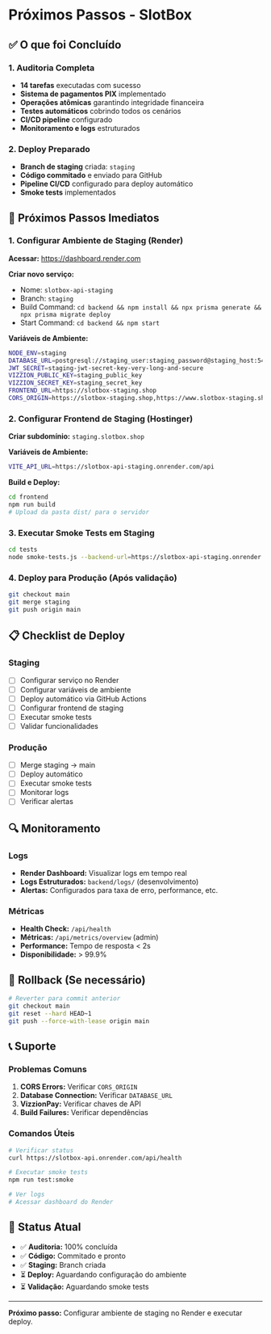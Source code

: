 # Próximos Passos - SlotBox

## ✅ O que foi Concluído

### 1. Auditoria Completa
- **14 tarefas** executadas com sucesso
- **Sistema de pagamentos PIX** implementado
- **Operações atômicas** garantindo integridade financeira
- **Testes automáticos** cobrindo todos os cenários
- **CI/CD pipeline** configurado
- **Monitoramento e logs** estruturados

### 2. Deploy Preparado
- **Branch de staging** criada: `staging`
- **Código commitado** e enviado para GitHub
- **Pipeline CI/CD** configurado para deploy automático
- **Smoke tests** implementados

## 🚀 Próximos Passos Imediatos

### 1. Configurar Ambiente de Staging (Render)

**Acessar:** https://dashboard.render.com

**Criar novo serviço:**
- Nome: `slotbox-api-staging`
- Branch: `staging`
- Build Command: `cd backend && npm install && npx prisma generate && npx prisma migrate deploy`
- Start Command: `cd backend && npm start`

**Variáveis de Ambiente:**
```bash
NODE_ENV=staging
DATABASE_URL=postgresql://staging_user:staging_password@staging_host:5432/slotbox_staging
JWT_SECRET=staging-jwt-secret-key-very-long-and-secure
VIZZION_PUBLIC_KEY=staging_public_key
VIZZION_SECRET_KEY=staging_secret_key
FRONTEND_URL=https://slotbox-staging.shop
CORS_ORIGIN=https://slotbox-staging.shop,https://www.slotbox-staging.shop,http://localhost:5173
```

### 2. Configurar Frontend de Staging (Hostinger)

**Criar subdomínio:** `staging.slotbox.shop`

**Variáveis de Ambiente:**
```bash
VITE_API_URL=https://slotbox-api-staging.onrender.com/api
```

**Build e Deploy:**
```bash
cd frontend
npm run build
# Upload da pasta dist/ para o servidor
```

### 3. Executar Smoke Tests em Staging

```bash
cd tests
node smoke-tests.js --backend-url=https://slotbox-api-staging.onrender.com
```

### 4. Deploy para Produção (Após validação)

```bash
git checkout main
git merge staging
git push origin main
```

## 📋 Checklist de Deploy

### Staging
- [ ] Configurar serviço no Render
- [ ] Configurar variáveis de ambiente
- [ ] Deploy automático via GitHub Actions
- [ ] Configurar frontend de staging
- [ ] Executar smoke tests
- [ ] Validar funcionalidades

### Produção
- [ ] Merge staging → main
- [ ] Deploy automático
- [ ] Executar smoke tests
- [ ] Monitorar logs
- [ ] Verificar alertas

## 🔍 Monitoramento

### Logs
- **Render Dashboard:** Visualizar logs em tempo real
- **Logs Estruturados:** `backend/logs/` (desenvolvimento)
- **Alertas:** Configurados para taxa de erro, performance, etc.

### Métricas
- **Health Check:** `/api/health`
- **Métricas:** `/api/metrics/overview` (admin)
- **Performance:** Tempo de resposta < 2s
- **Disponibilidade:** > 99.9%

## 🚨 Rollback (Se necessário)

```bash
# Reverter para commit anterior
git checkout main
git reset --hard HEAD~1
git push --force-with-lease origin main
```

## 📞 Suporte

### Problemas Comuns
1. **CORS Errors:** Verificar `CORS_ORIGIN`
2. **Database Connection:** Verificar `DATABASE_URL`
3. **VizzionPay:** Verificar chaves de API
4. **Build Failures:** Verificar dependências

### Comandos Úteis
```bash
# Verificar status
curl https://slotbox-api.onrender.com/api/health

# Executar smoke tests
npm run test:smoke

# Ver logs
# Acessar dashboard do Render
```

## 🎯 Status Atual

- ✅ **Auditoria:** 100% concluída
- ✅ **Código:** Commitado e pronto
- ✅ **Staging:** Branch criada
- ⏳ **Deploy:** Aguardando configuração do ambiente
- ⏳ **Validação:** Aguardando smoke tests

---

**Próximo passo:** Configurar ambiente de staging no Render e executar deploy.
